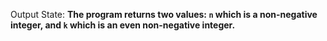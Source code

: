 Output State: **The program returns two values: `n` which is a non-negative integer, and `k` which is an even non-negative integer.**